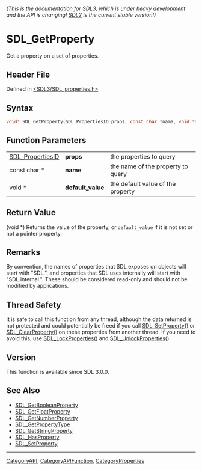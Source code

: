 ###### (This is the documentation for SDL3, which is under heavy development and the API is changing! [SDL2](https://wiki.libsdl.org/SDL2/) is the current stable version!)
# SDL_GetProperty

Get a property on a set of properties.

## Header File

Defined in [<SDL3/SDL_properties.h>](https://github.com/libsdl-org/SDL/blob/main/include/SDL3/SDL_properties.h)

## Syntax

```c
void* SDL_GetProperty(SDL_PropertiesID props, const char *name, void *default_value);
```

## Function Parameters

|                                      |                   |                                   |
| ------------------------------------ | ----------------- | --------------------------------- |
| [SDL_PropertiesID](SDL_PropertiesID) | **props**         | the properties to query           |
| const char *                         | **name**          | the name of the property to query |
| void *                               | **default_value** | the default value of the property |

## Return Value

(void *) Returns the value of the property, or `default_value` if it is not
set or not a pointer property.

## Remarks

By convention, the names of properties that SDL exposes on objects will
start with "SDL.", and properties that SDL uses internally will start with
"SDL.internal.". These should be considered read-only and should not be
modified by applications.

## Thread Safety

It is safe to call this function from any thread, although the data
returned is not protected and could potentially be freed if you call
[SDL_SetProperty](SDL_SetProperty)() or
[SDL_ClearProperty](SDL_ClearProperty)() on these properties from another
thread. If you need to avoid this, use
[SDL_LockProperties](SDL_LockProperties)() and
[SDL_UnlockProperties](SDL_UnlockProperties)().

## Version

This function is available since SDL 3.0.0.

## See Also

- [SDL_GetBooleanProperty](SDL_GetBooleanProperty)
- [SDL_GetFloatProperty](SDL_GetFloatProperty)
- [SDL_GetNumberProperty](SDL_GetNumberProperty)
- [SDL_GetPropertyType](SDL_GetPropertyType)
- [SDL_GetStringProperty](SDL_GetStringProperty)
- [SDL_HasProperty](SDL_HasProperty)
- [SDL_SetProperty](SDL_SetProperty)

----
[CategoryAPI](CategoryAPI), [CategoryAPIFunction](CategoryAPIFunction), [CategoryProperties](CategoryProperties)

